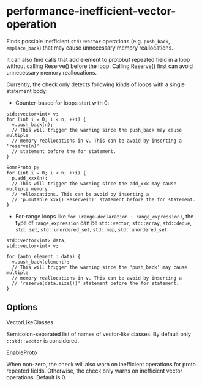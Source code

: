 performance-inefficient-vector-operation
========================================

Finds possible inefficient `std::vector` operations (e.g. `push_back`,
`emplace_back`) that may cause unnecessary memory reallocations.

It can also find calls that add element to protobuf repeated field in a
loop without calling Reserve() before the loop. Calling Reserve() first
can avoid unnecessary memory reallocations.

Currently, the check only detects following kinds of loops with a single
statement body:

-   Counter-based for loops start with 0:

<!-- -->

    std::vector<int> v;
    for (int i = 0; i < n; ++i) {
      v.push_back(n);
      // This will trigger the warning since the push_back may cause multiple
      // memory reallocations in v. This can be avoid by inserting a 'reserve(n)'
      // statement before the for statement.
    }

    SomeProto p;
    for (int i = 0; i < n; ++i) {
      p.add_xxx(n);
      // This will trigger the warning since the add_xxx may cause multiple memory
      // relloacations. This can be avoid by inserting a
      // 'p.mutable_xxx().Reserve(n)' statement before the for statement.
    }

-   For-range loops like `for (range-declaration : range_expression)`,
    the type of `range_expression` can be `std::vector`, `std::array`,
    `std::deque`, `std::set`, `std::unordered_set`, `std::map`,
    `std::unordered_set`:

<!-- -->

    std::vector<int> data;
    std::vector<int> v;

    for (auto element : data) {
      v.push_back(element);
      // This will trigger the warning since the 'push_back' may cause multiple
      // memory reallocations in v. This can be avoid by inserting a
      // 'reserve(data.size())' statement before the for statement.
    }

Options
-------

VectorLikeClasses

Semicolon-separated list of names of vector-like classes. By default
only `::std::vector` is considered.

EnableProto

When non-zero, the check will also warn on inefficient operations for
proto repeated fields. Otherwise, the check only warns on inefficient
vector operations. Default is <span class="title-ref">0</span>.
